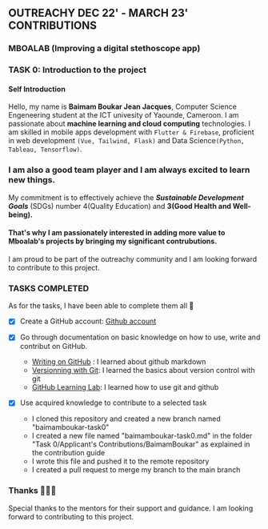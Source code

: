 ## OUTREACHY DEC 22' - MARCH 23' CONTRIBUTIONS
### MBOALAB (Improving a digital stethoscope app)


### TASK 0: Introduction to the project

#### Self Introduction
Hello, my name is **Baimam Boukar Jean Jacques**, Computer Science Engeneering student at the ICT univesity of Yaounde, Cameroon. I am passionate about **machine learning and cloud computing** technologies.
I am skilled in mobile apps development with ```Flutter & Firebase```, proficient in web development ```(Vue, Tailwind, Flask)``` and Data Science```(Python, Tableau, Tensorflow)```.

### I am also a good team player and I am always excited to learn new things.

My commitment is to effectively achieve the <i>**Sustainable Development Goals**</i> (SDGs) number 4(Quality Education) and **3(Good Health and Well-being).**
#### That's why I am passionately interested in adding more value to Mboalab's projects by bringing my significant contrubutions.
I am proud to be part of the outreachy community and I am looking forward to contribute to this project.

### TASKS COMPLETED
As for the tasks, I have been able to complete them all 🎉
- [x] Create a GitHub account: [Github account](https://github.com/baimamboukar) 
- [x] Go through documentation on basic knowledge on how to use, write and contribut on GitHub.
    - [Writing on GitHub](https://docs.github.com/en/github/writing-on-github/getting-started-with-writing-and-formatting-on-github/basic-writing-and-formatting-syntax#links) : I learned about github markdown 
    - [Versionning with Git](https://training.github.com/downloads/github-git-cheat-sheet/): I learned the basics about version control with git 
    - [GitHub Learning Lab](https://lab.github.com/): I learned how to use git and github 

- [x] Use acquired knowledge to contribute to a selected task 
    - I cloned this repository and created a new branch named "baimamboukar-task0" 
    - I created a new file named "baimamboukar-task0.md" in the folder "Task 0/Applicant's Contributions/BaimamBoukar" as explained in the contribution guide
    - I wrote this file and pushed it to the remote repository 
    - I created a pull request to merge my branch to the main branch


### Thanks 🎉🎉🎉
Special thanks to the mentors for their support and guidance. I am looking forward to contributing to this project.
